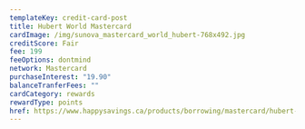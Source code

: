 ```yaml
---
templateKey: credit-card-post
title: Hubert World Mastercard
cardImage: /img/sunova_mastercard_world_hubert-768x492.jpg
creditScore: Fair
fee: 199
feeOptions: dontmind
network: Mastercard
purchaseInterest: "19.90"
balanceTranferFees: ""
cardCategory: rewards
rewardType: points
href: https://www.happysavings.ca/products/borrowing/mastercard/hubert-world-mastercard/
---
```

